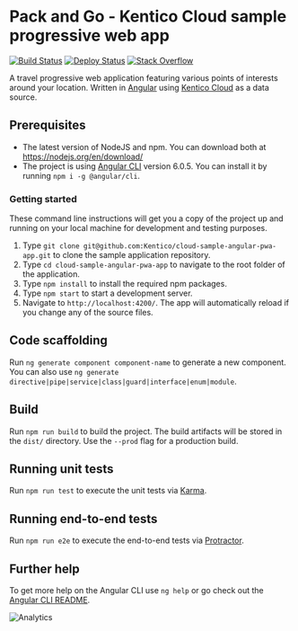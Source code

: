 # Pack and Go - Kentico Cloud sample progressive web app
[![Build Status](https://api.travis-ci.com/Kentico/cloud-sample-angular-pwa-app.svg?branch=master)](https://travis-ci.com/Kentico/cloud-sample-angular-pwa-app)
[![Deploy Status](https://img.shields.io/badge/deploy-surge-brightgreen.svg)](https://kentico-cloud-sample-angular-pwa-app.surge.sh)
[![Stack Overflow](https://img.shields.io/badge/Stack%20Overflow-ASK%20NOW-FE7A16.svg?logo=stackoverflow&logoColor=white)](https://stackoverflow.com/tags/kentico-cloud)

A travel progressive web application featuring various points of interests around your location. Written in [Angular](https://angular.io/) using [Kentico Cloud](https://kenticocloud.com) as a data source.

## Prerequisites

* The latest version of NodeJS and npm. You can download both at <https://nodejs.org/en/download/>
* The project is using [Angular CLI](https://github.com/angular/angular-cli) version 6.0.5. You can install it by running ```npm i -g @angular/cli```.

### Getting started

These command line instructions will get you a copy of the project up and running on your local machine for development and testing purposes.

1. Type `git clone git@github.com:Kentico/cloud-sample-angular-pwa-app.git` to clone the sample application repository.
2. Type `cd cloud-sample-angular-pwa-app` to navigate to the root folder of the application.
3. Type `npm install` to install the required npm packages.
4. Type `npm start` to start a development server.
5. Navigate to `http://localhost:4200/`. The app will automatically reload if you change any of the source files.

## Code scaffolding

Run `ng generate component component-name` to generate a new component. You can also use `ng generate directive|pipe|service|class|guard|interface|enum|module`.

## Build

Run `npm run build` to build the project. The build artifacts will be stored in the `dist/` directory. Use the `--prod` flag for a production build.

## Running unit tests

Run `npm run test` to execute the unit tests via [Karma](https://karma-runner.github.io).

## Running end-to-end tests

Run `npm run e2e` to execute the end-to-end tests via [Protractor](http://www.protractortest.org/).

## Further help

To get more help on the Angular CLI use `ng help` or go check out the [Angular CLI README](https://github.com/angular/angular-cli/blob/master/README.md).

 ![Analytics](https://kentico-ga-beacon.azurewebsites.net/api/UA-69014260-4/Kentico/cloud-sample-angular-pwa-app?pixel)
